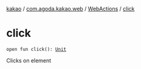 [kakao](../../index.md) / [com.agoda.kakao.web](../index.md) / [WebActions](index.md) / [click](./click.md)

# click

`open fun click(): `[`Unit`](https://kotlinlang.org/api/latest/jvm/stdlib/kotlin/-unit/index.html)

Clicks on element

